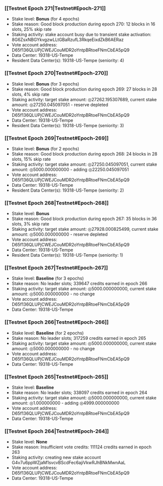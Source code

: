 ### [[Testnet Epoch 271|Testnet#Epoch-271]]
* Stake level: **Bonus** (for 4 epochs)
* Stake reason: Good block production during epoch 270: 12 blocks in 16 slots, 25% skip rate
* Staking activity: stake account busy due to transient stake activation: 8G6ZsxNBGYkvgzwLLtGBaRzufL3RkqeEixdZkB6AERaz
* Vote account address: D65f136QLUPjCWEJCouMDR2oYntpBRtoeFNmCbEA5pQ9
* Data Center: 19318-US-Tempe
* Resident Data Center(s): 19318-US-Tempe (seniority: 4)
### [[Testnet Epoch 270|Testnet#Epoch-270]]
* Stake level: **Bonus** (for 3 epochs)
* Stake reason: Good block production during epoch 269: 27 blocks in 28 slots, 4% skip rate
* Staking activity: target stake amount: ◎27262.195307689, current stake amount: ◎27250.045097051 - reserve depleted
* Vote account address: D65f136QLUPjCWEJCouMDR2oYntpBRtoeFNmCbEA5pQ9
* Data Center: 19318-US-Tempe
* Resident Data Center(s): 19318-US-Tempe (seniority: 3)
### [[Testnet Epoch 269|Testnet#Epoch-269]]
* Stake level: **Bonus** (for 2 epochs)
* Stake reason: Good block production during epoch 268: 24 blocks in 28 slots, 15% skip rate
* Staking activity: target stake amount: ◎27250.045097051, current stake amount: ◎5000.000000000 - adding ◎22250.045097051
* Vote account address: D65f136QLUPjCWEJCouMDR2oYntpBRtoeFNmCbEA5pQ9
* Data Center: 19318-US-Tempe
* Resident Data Center(s): 19318-US-Tempe (seniority: 2)
### [[Testnet Epoch 268|Testnet#Epoch-268]]
* Stake level: **Bonus**
* Stake reason: Good block production during epoch 267: 35 blocks in 36 slots, 3% skip rate
* Staking activity: target stake amount: ◎27928.000825499, current stake amount: ◎5000.000000000 - reserve depleted
* Vote account address: D65f136QLUPjCWEJCouMDR2oYntpBRtoeFNmCbEA5pQ9
* Data Center: 19318-US-Tempe
* Resident Data Center(s): 19318-US-Tempe (seniority: 1)
### [[Testnet Epoch 267|Testnet#Epoch-267]]
* Stake level: **Baseline** (for 3 epochs)
* Stake reason: No leader slots; 339647 credits earned in epoch 266
* Staking activity: target stake amount: ◎5000.000000000, current stake amount: ◎5000.000000000 - no change
* Vote account address: D65f136QLUPjCWEJCouMDR2oYntpBRtoeFNmCbEA5pQ9
* Data Center: 19318-US-Tempe
### [[Testnet Epoch 266|Testnet#Epoch-266]]
* Stake level: **Baseline** (for 2 epochs)
* Stake reason: No leader slots; 317259 credits earned in epoch 265
* Staking activity: target stake amount: ◎5000.000000000, current stake amount: ◎5000.000000000 - no change
* Vote account address: D65f136QLUPjCWEJCouMDR2oYntpBRtoeFNmCbEA5pQ9
* Data Center: 19318-US-Tempe
### [[Testnet Epoch 265|Testnet#Epoch-265]]
* Stake level: **Baseline**
* Stake reason: No leader slots; 338097 credits earned in epoch 264
* Staking activity: target stake amount: ◎5000.000000000, current stake amount: ◎1.000000000 - adding ◎4999.000000000
* Vote account address: D65f136QLUPjCWEJCouMDR2oYntpBRtoeFNmCbEA5pQ9
* Data Center: 19318-US-Tempe
### [[Testnet Epoch 264|Testnet#Epoch-264]]
* Stake level: **None**
* Stake reason: Insufficient vote credits: 111124 credits earned in epoch 263
* Staking activity: creating new stake account G4v7u6ppWZjaM1svcvBScdFec6ajiVkwRJhBNkMwnAaL
* Vote account address: D65f136QLUPjCWEJCouMDR2oYntpBRtoeFNmCbEA5pQ9
* Data Center: 19318-US-Tempe